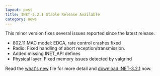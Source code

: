 ```yaml
---
layout: post
title: INET-3.2.1 Stable Release Available
category: news
---
```


This minor version fixes several issues reported since the latest release.

- 802.11 MAC model: EDCA, rate control crashes fixed
- Radio: Fixed handling of abort reception/transmission.
- Added missing INET_API defines
- Physical layer: Fixed memory issues detected by valgrind

Read the
[what's new](https://github.com/inet-framework/inet/blob/v3.2.1/WHATSNEW) file for more detail and
[download INET-3.2.1](https://github.com/inet-framework/inet/releases/download/v3.2.1/inet-3.2.1-src.tgz)
now.
